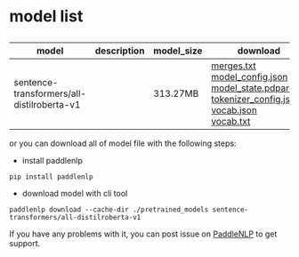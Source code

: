 #  model list

##  

| model  | description | model_size  | download         |
| --- | --- | --- | --- |
|sentence-transformers/all-distilroberta-v1|  | 313.27MB | [merges.txt](https://bj.bcebos.com/paddlenlp/models/community/sentence-transformers/all-distilroberta-v1/merges.txt)<br>[model_config.json](https://bj.bcebos.com/paddlenlp/models/community/sentence-transformers/all-distilroberta-v1/model_config.json)<br>[model_state.pdparams](https://bj.bcebos.com/paddlenlp/models/community/sentence-transformers/all-distilroberta-v1/model_state.pdparams)<br>[tokenizer_config.json](https://bj.bcebos.com/paddlenlp/models/community/sentence-transformers/all-distilroberta-v1/tokenizer_config.json)<br>[vocab.json](https://bj.bcebos.com/paddlenlp/models/community/sentence-transformers/all-distilroberta-v1/vocab.json)<br>[vocab.txt](https://bj.bcebos.com/paddlenlp/models/community/sentence-transformers/all-distilroberta-v1/vocab.txt) |

or you can download all of model file with the following steps:

* install paddlenlp

```shell
pip install paddlenlp
```

* download model with cli tool

```shell
paddlenlp download --cache-dir ./pretrained_models sentence-transformers/all-distilroberta-v1
```

If you have any problems with it, you can post issue on [PaddleNLP](https://github.com/PaddlePaddle/PaddleNLP) to get support.
